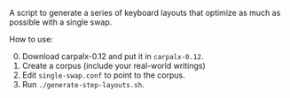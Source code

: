 A script to generate a series of keyboard layouts that optimize as much as
possible with a single swap.

How to use:

0. Download carpalx-0.12 and put it in `carpalx-0.12`.
1. Create a corpus (include your real-world writings)
2. Edit `single-swap.conf` to point to the corpus.
3. Run `./generate-step-layouts.sh`.
